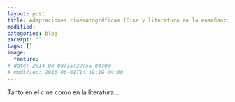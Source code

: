 ```yaml
---
layout: post
title: Adaptaciones cinematográficas (Cine y literatura en la enseñanza de ELE - RAR I)
modified:
categories: blog
excerpt: ""
tags: []
image:
  feature:
# date: 2014-08-08T15:39:55-04:00
# modified: 2016-06-01T14:19:19-04:00
---
```


Tanto en el cine como en la literatura...
